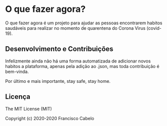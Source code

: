 # O que fazer agora?

O que fazer agora é um projeto para ajudar as pessoas encontrarem habitos saudáveis para realizar no momento de quarentena do Corona Virus (covid-19).


## Desenvolvimento e Contribuições

Infelizmente ainda não há uma forma automatizada de adicionar novos habitos a plataforma, apenas pela adição ao .json, mas toda contribuição é bem-vinda.

Por último e mais importante, stay safe, stay home.


## Licença

The MIT License (MIT)

Copyright (c) 2020-2020 Francisco Cabelo
